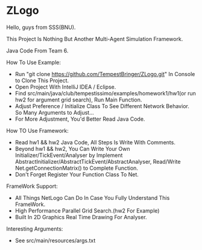 # ZLogo
Hello, guys from SSS(BNU).

This Project Is Nothing But Another Multi-Agent Simulation Framework.

Java Code From Team 6.

How To Use Example:
 - Run "git clone https://github.com/TempestBringer/ZLogo.git" In Console to Clone This Project.
 - Open Project With IntelliJ IDEA / Eclipse.
 - Find src/main/java/club/tempestissimo/examples/homework1/hw1(or run hw2 for argument grid search), Run Main Function.
 - Adjust Preference / Initialize Class To See Different Network Behavior. So Many Arguments to Adjust...
 - For More Adjustment, You'd Better Read Java Code.

How TO Use Framework:
 - Read hw1 && hw2 Java Code, All Steps Is Write With Comments.
 - Beyond hw1 && hw2, You Can Write Your Own Initializer/TickEvent/Analyser by Implement AbstractInitializer/AbstractTickEvent/AbstractAnalyser, Read/Write Net.getConnectionMatrix() to Complete Function.
 - Don't Forget Register Your Function Class To Net.

FrameWork Support:
 - All Things NetLogo Can Do In Case You Fully Understand This FrameWork.
 - High Performance Parallel Grid Search.(hw2 For Example)
 - Built In 2D Graphics Real Time Drawing For Analyser.

Interesting Arguments:
 - See src/main/resources/args.txt